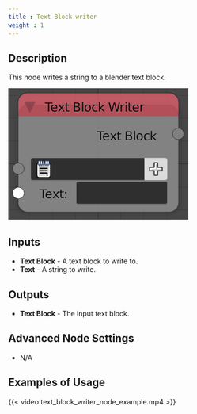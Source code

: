 ```yaml
---
title : Text Block writer
weight : 1
---
```


## Description

This node writes a string to a blender text block.

![image](text_block_writer_node.png)

## Inputs

  - **Text Block** - A text block to write to.
  - **Text** - A string to write.

## Outputs

  - **Text Block** - The input text block.

## Advanced Node Settings

  - N/A

## Examples of Usage

{{< video text_block_writer_node_example.mp4 >}}
